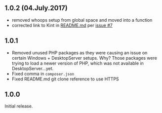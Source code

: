 ## 1.0.2 (04.July.2017)

- removed whoops setup from global space and moved into a function
- corrected link to Kint in [README.md](https://github.com/KnowTheCode/UpDevTools/blob/master/README.md) per [issue #7](https://github.com/KnowTheCode/UpDevTools/issues/7)

## 1.0.1

- Removed unused PHP packages as they were causing an issue on certain Windows + DesktopServer setups. Why? Those packages were trying to load a newer version of PHP, which was not available in DesktopServer...yet.
- Fixed comma in `composer.json`
- Fixed README.md git clone reference to use HTTPS

## 1.0.0

Initial release.